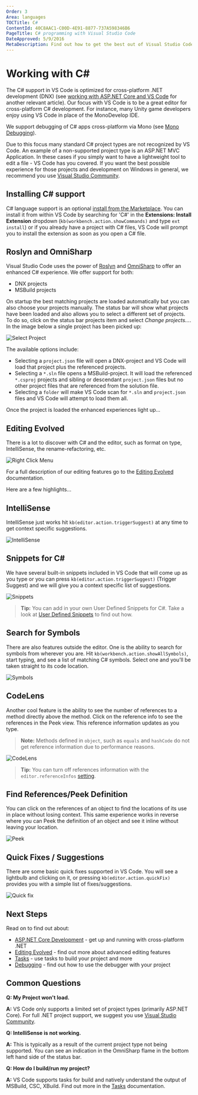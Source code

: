 ```yaml
---
Order: 3
Area: languages
TOCTitle: C#
ContentId: 40C8AAC1-C00D-4E91-8877-737A598346B6
PageTitle: C# programming with Visual Studio Code
DateApproved: 5/9/2016
MetaDescription: Find out how to get the best out of Visual Studio Code and C#.
---
```


# Working with C&#35;

The C# support in VS Code is optimized for cross-platform .NET development (DNX) (see [working with ASP.NET Core and VS Code](/docs/runtimes/ASPnet5.md) for another relevant article).  Our focus with VS Code is to be a great editor for cross-platform C# development.  For instance, many Unity game developers enjoy using VS Code in place of the MonoDevelop IDE.

We support debugging of C# apps cross-platform via Mono (see [Mono Debugging](/Docs/editor/debugging.md#mono-debugging)).

Due to this focus many standard C# project types are not recognized by VS Code.  An example of a non-supported project type is an ASP.NET MVC Application.  In these cases if you simply want to have a lightweight tool to edit a file - VS Code has you covered.  If you want the best possible experience for those projects and development on Windows in general, we recommend you use [Visual Studio Community](https://www.visualstudio.com/products/visual-studio-community-vs).

## Installing C&#35; support

C# language support is an optional [install from the Marketplace](https://marketplace.visualstudio.com/items?itemName=ms-vscode.csharp). You can install it from within VS Code by searching for 'C#' in the **Extensions: Install Extension** dropdown (`kb(workbench.action.showCommands)` and type `ext install`) or if you already have a project with C# files, VS Code will prompt you to install the extension as soon as you open a C# file.

## Roslyn and OmniSharp

Visual Studio Code uses the power of [Roslyn](https://github.com/dotnet/roslyn) and [OmniSharp](http://www.omnisharp.net) to offer an enhanced C# experience.  We offer support for both:

- DNX projects
- MSBuild projects

On startup the best matching projects are loaded automatically but you can also choose your projects manually.  The status bar will show what projects have been loaded and also allows you to select a different set of projects. To do so, click on the status bar projects item and select *Change projects…*.  In the image below a single project has been picked up:

![Select Project](images/csharp/selectproject.png)

The available options include:

* Selecting a ```project.json``` file will open a DNX-project and VS Code will load that project plus the referenced projects.
* Selecting a ```*.sln``` file opens a MSBuild-project. It will load the referenced ```*.csproj``` projects and sibling or descendant ```project.json``` files but no other project files that are referenced from the solution file.
* Selecting a ```folder``` will make VS Code scan for ```*.sln``` and ```project.json``` files and VS Code will attempt to load them all.

Once the project is loaded the enhanced experiences light up...

## Editing Evolved

There is a lot to discover with C# and the editor, such as format on type, IntelliSense, the rename-refactoring, etc.

![Right Click Menu](images/csharp/editingevolved.png)

For a full description of our editing features go to the [Editing Evolved](/docs/editor/editingevolved.md) documentation.

Here are a few highlights...

## IntelliSense

IntelliSense just works hit `kb(editor.action.triggerSuggest)` at any time to get context specific suggestions.

![IntelliSense](images/csharp/intellisense.png)

## Snippets for C&#35;

We have several built-in snippets included in VS Code that will come up as you type or you can press `kb(editor.action.triggerSuggest)` (Trigger Suggest) and we will give you a context specific list of suggestions.

![Snippets](images/csharp/snippet.png)

>**Tip:** You can add in your own User Defined Snippets for C#.  Take a look at [User Defined Snippets](/docs/customization/userdefinedsnippets.md) to find out how.

## Search for Symbols

There are also features outside the editor. One is the ability to search for symbols from wherever you are. Hit `kb(workbench.action.showAllSymbols)`, start typing, and see a list of matching C# symbols. Select one and you’ll be taken straight to its code location.

![Symbols](images/csharp/symbols.png)

## CodeLens

Another cool feature is the ability to see the number of references to a method directly above the method. Click on the reference info to see the references in the Peek view.  This reference information updates as you type.

>**Note:** Methods defined in `object`, such as `equals` and `hashCode` do not get reference information due to performance reasons.

![CodeLens](images/csharp/codelens.png)

>**Tip:** You can turn off references information with the `editor.referenceInfos` [setting](/docs/customization/userandworkspace.md).

## Find References/Peek Definition

You can click on the references of an object to find the locations of its use in place without losing context.  This same experience works in reverse where you can Peek the definition of an object and see it inline without leaving your location.

![Peek](images/csharp/peek.png)

## Quick Fixes / Suggestions

There are some basic quick fixes supported in VS Code.  You will see a lightbulb and clicking on it, or pressing `kb(editor.action.quickFix)` provides you with a simple list of fixes/suggestions.

![Quick fix](images/csharp/lightbulb.png)

## Next Steps

Read on to find out about:

* [ASP.NET Core Development](/docs/runtimes/ASPnet5.md) - get up and running with cross-platform .NET
* [Editing Evolved](/docs/editor/editingevolved.md) - find out more about advanced editing features
* [Tasks](/docs/editor/tasks.md) - use tasks to build your project and more
* [Debugging](/docs/editor/debugging.md) - find out how to use the debugger with your project

## Common Questions

**Q: My Project won't load.**

**A:** VS Code only supports a limited set of project types (primarily ASP.NET Core).  For full .NET project support, we suggest you use [Visual Studio Community](https://www.visualstudio.com/products/visual-studio-community-vs).

**Q: IntelliSense is not working.**

**A:** This is typically as a result of the current project type not being supported.  You can see an indication in the OmniSharp flame in the bottom left hand side of the status bar.

**Q: How do I build/run my project?**

**A:** VS Code supports tasks for build and natively understand the output of MSBuild, CSC, XBuild.  Find out more in the [Tasks](/docs/editor/tasks.md) documentation.

